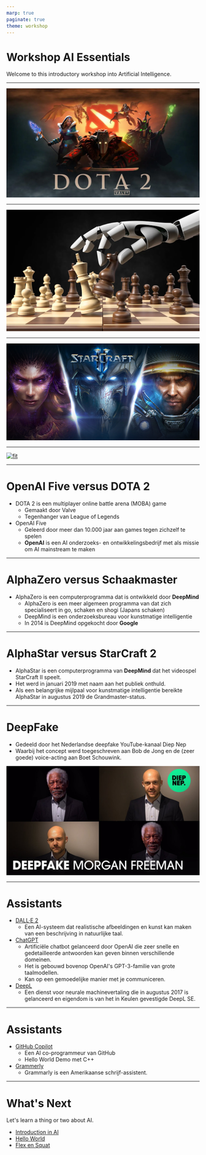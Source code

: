```yaml
---
marp: true
paginate: true
theme: workshop
---
```


# <!-- fit --> Workshop AI Essentials

Welcome to this introductory workshop into Artificial Intelligence.

---

[![fit](img/dota2.webp)](https://youtu.be/tfb6aEUMC04?t=503)

---

[![fit](img/alphazero.webp)](https://youtu.be/nQSR2FIWsVk?t=180)

---

[![fit](img/starcraft2.jpg)](https://youtu.be/FWbVseLiopw?t=150)

---

[![fit](img/morganfreeman.avif)](https://www.youtube.com/watch?v=oxXpB9pSETo)

---

# OpenAI Five versus DOTA 2

- DOTA 2 is een multiplayer online battle arena (MOBA) game
  - Gemaakt door Valve
  - Tegenhanger van League of Legends
- OpenAI Five
  - Geleerd door meer dan 10.000 jaar aan games tegen zichzelf te spelen
  - **OpenAI** is een AI onderzoeks- en ontwikkelingsbedrijf met als missie om AI mainstream te maken

<!-- OpenAI heeft in 2019 de wereldkampioenen in DOTA2 verslagen door enkel tegen zichzelf te trainen. De AI kwam af met nieuwe strategieën die nog nooit eerder werden gebruikt. De AI kon ongeveer 250 jaar aan “training” simuleren per dag, ofwel ongeveer 45.000 jaar aan training gesimuleerd over 10 Real-Time maanden (OpenAI Five Defeats Dota 2 World Champions) -->

---

# AlphaZero versus Schaakmaster

- AlphaZero is een computerprogramma dat is ontwikkeld door **DeepMind**
  - AlphaZero is een meer algemeen programma van dat zich specialiseert in go, schaken en shogi (Japans schaken)
  - DeepMind is een onderzoeksbureau voor kunstmatige intelligentie
  - In 2014 is DeepMind opgekocht door **Google**

---

# AlphaStar versus StarCraft 2

- AlphaStar is een computerprogramma van **DeepMind** dat het videospel StarCraft II speelt.
- Het werd in januari 2019 met naam aan het publiek onthuld.
- Als een belangrijke mijlpaal voor kunstmatige intelligentie bereikte AlphaStar in augustus 2019 de Grandmaster-status.

---

# DeepFake

- Gedeeld door het Nederlandse deepfake YouTube-kanaal Diep Nep
- Waarbij het concept werd toegeschreven aan Bob de Jong en de (zeer goede) voice-acting aan Boet Schouwink.

![bg fit right:50%](./img/deepfakemorganfreeman.jpg)

---

# Assistants

- [DALL·E 2](https://labs.openai.com/)
  - Een AI-systeem dat realistische afbeeldingen en kunst kan maken van een beschrijving in natuurlijke taal.
- [ChatGPT](https://chat.openai.com/)
  - Artificiële chatbot gelanceerd door OpenAI die zeer snelle en gedetailleerde antwoorden kan geven binnen verschillende domeinen.
  - Het is gebouwd bovenop OpenAI's GPT-3-familie van grote taalmodellen.
  - Kan op een gemoedelijke manier met je communiceren.
- [DeepL](https://www.deepl.com/translator)
  - Een dienst voor neurale machinevertaling die in augustus 2017 is gelanceerd en eigendom is van het in Keulen gevestigde DeepL SE.

---

# Assistants

- [GitHub Copilot](https://github.com/features/copilot)
  - Een AI co-programmeur van GitHub
  - Hello World Demo met C++
- [Grammerly](https://app.grammarly.com/)
  - Grammarly is een Amerikaanse schrijf-assistent.

<!-- Nvidia DLSS 3: AI creëert nieuwe beelden in een video game op basis van voorgaande beelden -->

---

# What's Next

Let's learn a thing or two about AI.

- [Introduction in AI](./introduction.md)
- [Hello World](./hello_world.md)
- [Flex en Squat](./flex_squat.md)
